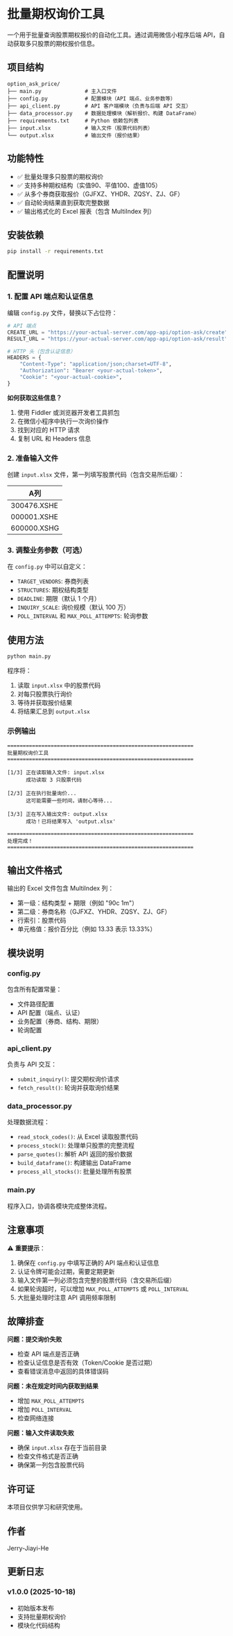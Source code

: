 # 批量期权询价工具

一个用于批量查询股票期权报价的自动化工具。通过调用微信小程序后端 API，自动获取多只股票的期权报价信息。

## 项目结构

```
option_ask_price/
├── main.py              # 主入口文件
├── config.py            # 配置模块（API 端点、业务参数等）
├── api_client.py        # API 客户端模块（负责与后端 API 交互）
├── data_processor.py    # 数据处理模块（解析报价、构建 DataFrame）
├── requirements.txt     # Python 依赖包列表
├── input.xlsx           # 输入文件（股票代码列表）
└── output.xlsx          # 输出文件（报价结果）
```

## 功能特性

- ✅ 批量处理多只股票的期权询价
- ✅ 支持多种期权结构（实值90、平值100、虚值105）
- ✅ 从多个券商获取报价（GJFXZ、YHDR、ZQSY、ZJ、GF）
- ✅ 自动轮询结果直到获取完整数据
- ✅ 输出格式化的 Excel 报表（包含 MultiIndex 列）

## 安装依赖

```bash
pip install -r requirements.txt
```

## 配置说明

### 1. 配置 API 端点和认证信息

编辑 `config.py` 文件，替换以下占位符：

```python
# API 端点
CREATE_URL = "https://your-actual-server.com/app-api/option-ask/create"
RESULT_URL = "https://your-actual-server.com/app-api/option-ask/result"

# HTTP 头（包含认证信息）
HEADERS = {
    "Content-Type": "application/json;charset=UTF-8",
    "Authorization": "Bearer <your-actual-token>",
    "Cookie": "<your-actual-cookie>",
}
```

**如何获取这些信息？**

1. 使用 Fiddler 或浏览器开发者工具抓包
2. 在微信小程序中执行一次询价操作
3. 找到对应的 HTTP 请求
4. 复制 URL 和 Headers 信息

### 2. 准备输入文件

创建 `input.xlsx` 文件，第一列填写股票代码（包含交易所后缀）：

| A列 |
|-----|
| 300476.XSHE |
| 000001.XSHE |
| 600000.XSHG |

### 3. 调整业务参数（可选）

在 `config.py` 中可以自定义：

- `TARGET_VENDORS`: 券商列表
- `STRUCTURES`: 期权结构类型
- `DEADLINE`: 期限（默认 1 个月）
- `INQUIRY_SCALE`: 询价规模（默认 100 万）
- `POLL_INTERVAL` 和 `MAX_POLL_ATTEMPTS`: 轮询参数

## 使用方法

```bash
python main.py
```

程序将：
1. 读取 `input.xlsx` 中的股票代码
2. 对每只股票执行询价
3. 等待并获取报价结果
4. 将结果汇总到 `output.xlsx`

### 示例输出

```
============================================================
批量期权询价工具
============================================================

[1/3] 正在读取输入文件: input.xlsx
      成功读取 3 只股票代码

[2/3] 正在执行批量询价...
      这可能需要一些时间，请耐心等待...

[3/3] 正在写入输出文件: output.xlsx
      成功！已将结果写入 'output.xlsx'

============================================================
处理完成！
============================================================
```

## 输出文件格式

输出的 Excel 文件包含 MultiIndex 列：
- 第一级：结构类型 + 期限（例如 "90c 1m"）
- 第二级：券商名称（GJFXZ、YHDR、ZQSY、ZJ、GF）
- 行索引：股票代码
- 单元格值：报价百分比（例如 13.33 表示 13.33%）

## 模块说明

### config.py
包含所有配置常量：
- 文件路径配置
- API 配置（端点、认证）
- 业务配置（券商、结构、期限）
- 轮询配置

### api_client.py
负责与 API 交互：
- `submit_inquiry()`: 提交期权询价请求
- `fetch_result()`: 轮询并获取询价结果

### data_processor.py
处理数据流程：
- `read_stock_codes()`: 从 Excel 读取股票代码
- `process_stock()`: 处理单只股票的完整流程
- `parse_quotes()`: 解析 API 返回的报价数据
- `build_dataframe()`: 构建输出 DataFrame
- `process_all_stocks()`: 批量处理所有股票

### main.py
程序入口，协调各模块完成整体流程。

## 注意事项

⚠️ **重要提示**：

1. 确保在 `config.py` 中填写正确的 API 端点和认证信息
2. 认证令牌可能会过期，需要定期更新
3. 输入文件第一列必须包含完整的股票代码（含交易所后缀）
4. 如果轮询超时，可以增加 `MAX_POLL_ATTEMPTS` 或 `POLL_INTERVAL`
5. 大批量处理时注意 API 调用频率限制

## 故障排查

**问题：提交询价失败**
- 检查 API 端点是否正确
- 检查认证信息是否有效（Token/Cookie 是否过期）
- 查看错误消息中返回的具体错误码

**问题：未在规定时间内获取到结果**
- 增加 `MAX_POLL_ATTEMPTS`
- 增加 `POLL_INTERVAL`
- 检查网络连接

**问题：输入文件读取失败**
- 确保 `input.xlsx` 存在于当前目录
- 检查文件格式是否正确
- 确保第一列包含股票代码

## 许可证

本项目仅供学习和研究使用。

## 作者

Jerry-Jiayi-He

## 更新日志

### v1.0.0 (2025-10-18)
- 初始版本发布
- 支持批量期权询价
- 模块化代码结构
